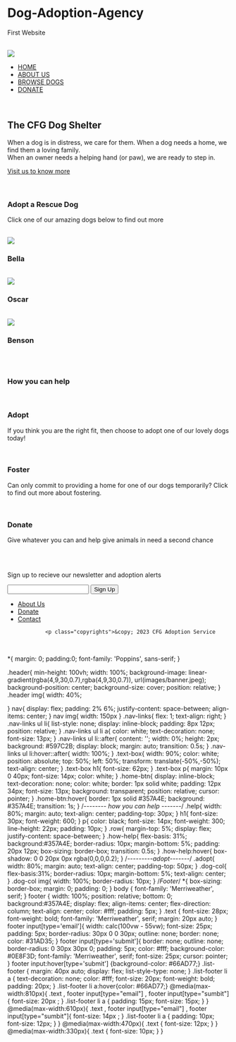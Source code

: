 # Dog-Adoption-Agency
First Website
<!DOCTYPE html>
<html lang="en">
<head>
<meta name="viewport" content=""with-device-width, initial-scale="1.0">
    <title>The CFG Dog Shelter Website</title>
<link rel="stylesheet" href="style.css">
<link rel="preconnect" href="https://fonts.googleapis.com">
<link rel="preconnect" href="https://fonts.gstatic.com" crossorigin>
<link href="https://fonts.googleapis.com/css2?family=Abril+Fatface&display=swap" rel="stylesheet">
</head>
​
  <body>
<section class="header">
  <nav>
     <a href="index.html"><img src="cfg shelter logo.png"></a>
     <div class="nav-links">
    <ul>
      <li><a href="">HOME</a></li>
      <li><a href="about.html">ABOUT US</a></li>
      <li><a href="">BROWSE DOGS</a></li>
      <li><a href="">DONATE</a></li>
    </ul>
​
     </div>
  </nav>
    
<div class="text-box">
  <h1>The CFG Dog Shelter</h1>
<p>When a dog is in distress, we care for them. When a dog needs a home, we find them a loving family. <br> When an owner needs a helping hand (or paw), we are ready to step in.</p>
<a href=""class="home-btn">Visit us to know more</a>
​
</div>
</section>
​
​
​
​
<section>
​
<!-------Adopt a Rescue Dog------->
​
<section class="adopt">
  <h1>Adopt a Rescue Dog</h1>
  <p>Click one of our amazing dogs below to find out more</p>
​
  <div class="row">
    <div class="dog-col">
      <img src="bella dog home.jpeg">
      <h3>Bella</h3>
      <p></p>
  </div>
​
    <div class="dog-col">
      <img src="oscar.jpg">
      <h3>Oscar</h3>
  </div>
​
    <div class="dog-col">
      <img src="Benson1.jpeg">
      <h3>Benson</h3>
  </div>
​
​
</section>
​
​
​
  <!------How you can help----->
​
<section class="help">
    <h1>How you can help</h1>
  
​
    <div class="row">
      <div class="how-help">
        <h3>Adopt</h3>
        <p>If you think you are the right fit, then choose to adopt one of our lovely dogs today!</p>
      </div>
​
​
        <div class="how-help">
        <h3>Foster</h3>
        <p>Can only commit to providing a home for one of our dogs temporarily? Click to find out more about fostering. </p>
        </div>
​
​
      <div class="how-help">
        <h3>Donate</h3>
        <p>Give whatever you can and help give animals in need a second chance</p>
​
    </div>
    </section>
​
  
<footer>
  <p class="text"> Sign up to recieve our newsletter and adoption alerts </p>
            <form>
                <input type="email" required>
                <input type="submit" value="Sign Up">
                </form>
                <ul class="list-footer">
                    <li><a href="">About Us</a></li>
                    <li><a href="#">Donate</a></li>
                    <li><a href="#">Contact</a></li>
                </ul>
               
                <p class="copyrights">&copy; 2023 CFG Adoption Service
</footer>
​
​
  </body>
​
​
</html> 

*{
    margin: 0; 
    padding:0;
    font-family: 'Poppins', sans-serif;
}
    
.header{
    min-height: 100vh;
    width: 100%;
    background-image: linear-gradient(rgba(4,9,30,0.7),rgba(4,9,30,0.7)), url(images/banner.jpeg);
    background-position: center;
    background-size: cover;
    position: relative;
}
.header img{
    width: 40%;
    
}
nav{
    display: flex;
    padding: 2% 6%;
    justify-content: space-between;
    align-items: center;
}
nav img{
    width: 150px
}
.nav-links{
    flex: 1; 
    text-align: right;
}
.nav-links ul li{
    list-style: none;
    display: inline-block;
    padding: 8px 12px;
    position: relative;
}
.nav-links ul li a{
    color: white;
    text-decoration: none;
    font-size: 13px;
}
.nav-links ul li::after{
    content: '';
    width: 0%;
    height: 2px;
    background: #597C2B;
    display: block;
    margin: auto;
    transition: 0.5s;
}
.nav-links ul li:hover::after{
    width: 100%;
}
.text-box{
    width: 90%;
    color: white;
    position: absolute;
    top: 50%;
    left: 50%;
    transform: translate(-50%,-50%);
    text-align: center;
}
.text-box h1{
    font-size: 62px;
}
.text-box p{
    margin: 10px 0 40px;
    font-size: 14px;
    color: white;
}
.home-btn{
    display: inline-block;
    text-decoration: none;
    color: white;
    border: 1px solid white;
    padding: 12px 34px;
    font-size: 13px;
    background: transparent;
    position: relative;
    cursor: pointer;
}
.home-btn:hover{
    border: 1px solid #357A4E;
    background: #357A4E;
    transition: 1s;
}
/*-------- how you can help -------*/
.help{
    width: 80%;
    margin: auto;
    text-align: center;
    padding-top: 30px;
}
h1{
    font-size: 30px;
    font-weight: 600;
}
p{
    color: black;
    font-size: 14px;
    font-weight: 300; 
    line-height: 22px;
    padding: 10px;
}
.row{
    margin-top: 5%;
    display: flex;
    justify-content: space-between;
}
.how-help{
    flex-basis: 31%;
    background:#357A4E;
    border-radius: 10px;
    margin-bottom: 5%;
    padding: 20px 12px;
   box-sizing: border-box;
   transition: 0.5s;
}
.how-help:hover{
box-shadow: 0 0 20px 0px rgba(0,0,0,0.2);
}
/*---------adopt-------*/
.adopt{
width: 80%;
margin: auto;
text-align: center;
padding-top: 50px;
}
.dog-col{
    flex-basis:31%;
    border-radius: 10px;
    margin-bottom: 5%;
    text-align: center;
}
.dog-col img{
    width: 100%;
    border-radius: 10px;
}
/*Footer*/
*{
    box-sizing: border-box;
    margin: 0;
    padding: 0;
 }
 body {
    font-family: 'Merriweather', serif;
     }
         footer {
        width: 100%;
        position: relative;
        bottom: 0;
        background:#357A4E;
        display: flex;
        align-items: center;
        flex-direction: column;
        text-align: center;
        color: #fff;
        padding: 5px;
        }
        .text {
            font-size: 28px;
            font-weight: bold;
            font-family: 'Merriweather', serif;
            margin: 20px auto;
        }
        footer input[type='email']{
            width: calc(100vw - 55vw);
            font-size: 25px;
            padding: 5px;
            border-radius: 30px 0 0 30px;
            outline: none;
            border: none;
            color: #31AD35;
        }
        footer input[type='submit']{
            border: none;
            outline: none;
            border-radius: 0 30px 30px 0;
            padding: 5px;
            color: #fff;
            background-color: #0E8F3D;
            font-family: 'Merriweather', serif;
            font-size: 25px;
            cursor: pointer;
        }
        footer input:hover[type='submit'] {background-color: #66AD77;}
        .list-footer {
            margin: 40px auto;
            display: flex;
            list-style-type: none;
        }
      .list-footer li a {
        text-decoration: none;
        color: #fff;
        font-size: 20px;
        font-weight: bold;
        padding: 20px;
        }
    .list-footer li a:hover{color: #66AD77;}
    @media(max-width:810px){
        .text , footer input[type="email"] ,
        footer input[type="sumbit"]{
            font-size: 20px ;
        }
        .list-footer li a {
            padding: 15px;
            font-size: 15px;
        }
    }
    @media(max-width:610px){
        .text , footer input[type="email"] ,
        footer input[type="sumbit"]{
            font-size: 14px ;
        }
        .list-footer li a {
            padding: 10px;
            font-size: 12px;
        }
    }
@media(max-width:470px){
    .text {
        font-size: 12px;
    }
}
@media(max-width:330px){
    .text {
        font-size: 10px;
            }
}
